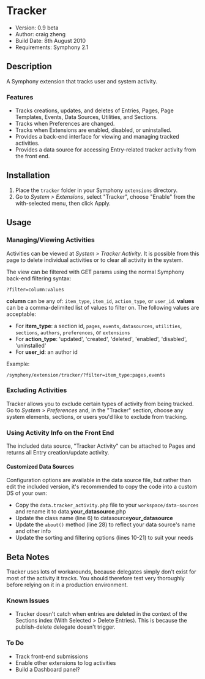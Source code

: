 # Tracker

- Version: 0.9 beta
- Author: craig zheng
- Build Date: 8th August 2010
- Requirements: Symphony 2.1

## Description

A Symphony extension that tracks user and system activity.

### Features

- Tracks creations, updates, and deletes of Entries, Pages, Page Templates, Events, Data Sources, Utilities, and Sections. 
- Tracks when Preferences are changed.
- Tracks when Extensions are enabled, disabled, or uninstalled.
- Provides a back-end interface for viewing and managing tracked activities.
- Provides a data source for accessing Entry-related tracker activity from the front end.

## Installation

1. Place the `tracker` folder in your Symphony `extensions` directory.
2. Go to _System > Extensions_, select "Tracker", choose "Enable" from the with-selected menu, then click Apply.

## Usage

### Managing/Viewing Activities

Activities can be viewed at _System > Tracker Activity_. It is possible from this page to delete individual activities or to clear all activity in the system.

The view can be filtered with GET params using the normal Symphony back-end filtering syntax: 

	?filter=column:values

**column** can be any of: `item_type`, `item_id`, `action_type`, or `user_id`. **values** can be a comma-delimited list of values to filter on. The following values are acceptable:

- For **item_type**: a section id, `pages`, `events`, `datasources`, `utilities`, `sections`, `authors`, `preferences`, or `extensions`
- For **action_type**: 'updated', 'created', 'deleted', 'enabled', 'disabled', 'uninstalled'
- For **user_id**: an author id

Example:

	/symphony/extension/tracker/?filter=item_type:pages,events

### Excluding Activities

Tracker allows you to exclude certain types of activity from being tracked. Go to _System > Preferences_ and, in the "Tracker" section, choose any system elements, sections, or users you'd like to exclude from tracking.

### Using Activity Info on the Front End

The included data source, "Tracker Activity" can be attached to Pages and returns all Entry creation/update activity. 

#### Customized Data Sources

Configuration options are available in the data source file, but rather than edit the included version, it's recommended to copy the code into a custom DS of your own:

- Copy the `data.tracker_activity.php` file to your `workspace/data-sources` and rename it to data.**your_datasource**.php
- Update the class name (line 6) to datasource**your_datasource**
- Update the `about()` method (line 28) to reflect your data source's name and other info
- Update the sorting and filtering options (lines 10-21) to suit your needs

## Beta Notes

Tracker uses lots of workarounds, because delegates simply don't exist for most of the activity it tracks. You should therefore test very thoroughly before relying on it in a production environment.

### Known Issues

- Tracker doesn't catch when entries are deleted in the context of the Sections index (With Selected > Delete Entries). This is because the publish-delete delegate doesn't trigger.

### To Do

- Track front-end submissions
- Enable other extensions to log activities
- Build a Dashboard panel?
